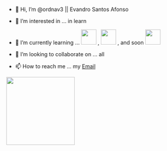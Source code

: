 - 👋 Hi, I’m @ordnav3 || Evandro Santos Afonso
- 👀 I’m interested in ... in learn
- 🌱 I’m currently learning ... 
  <img src="https://cdn.jsdelivr.net/gh/devicons/devicon@latest/icons/javascript/javascript-original.svg" width="40" height="40" />
  , <img src="https://cdn.jsdelivr.net/gh/devicons/devicon@latest/icons/html5/html5-original.svg" width="40" height="40" />
  , and soon <img src="https://cdn.jsdelivr.net/gh/devicons/devicon@latest/icons/java/java-original-wordmark.svg" width="40" height="40" />
          
- 💞️ I’m looking to collaborate on ... all
- 📫 How to reach me ... my [Email](mailto:evandrosantosafonso@live.com)

<a href="https://github.com/seu-ordnav3">
<img loading="lazy" height="180em" src="https://github-readme-stats.vercel.app/api/top-langs/?username=ordnav3&layout=compact&langs_count=7&theme=dracula"/>


<!---
ordnav3/ordnav3 is a ✨ special ✨ repository because its `README.md` (this file) appears on your GitHub profile.
You can click the Preview link to take a look at your changes.
--->
